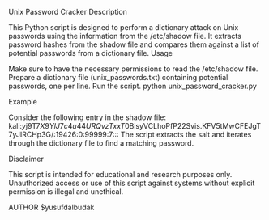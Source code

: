 Unix Password Cracker
Description

This Python script is designed to perform a dictionary attack on Unix passwords using the information from the /etc/shadow file. It extracts password hashes from the shadow file and compares them against a list of potential passwords from a dictionary file.
Usage

  Make sure to have the necessary permissions to read the /etc/shadow file.
  Prepare a dictionary file (unix_passwords.txt) containing potential passwords, one per line.
  Run the script.
    python unix_password_cracker.py

Example

Consider the following entry in the shadow file:
kali:$y$j9T$7X9YlJ7c4u44URQvzTxxT0$BisyVCLhoPfP22Svis.KFV5tMwCFEJgT7yJIRCHp3G/:19426:0:99999:7:::
The script extracts the salt and iterates through the dictionary file to find a matching password.

Disclaimer

This script is intended for educational and research purposes only. Unauthorized access or use of this script against systems without explicit permission is illegal and unethical.

AUTHOR
$yusufdalbudak
